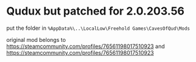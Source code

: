 # Qudux but patched for 2.0.203.56

put the folder in `%AppData%\..\LocalLow\Freehold Games\CavesOfQud\Mods`

original mod belongs to https://steamcommunity.com/profiles/76561198017510923 and https://steamcommunity.com/profiles/76561198017510923
